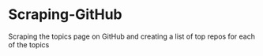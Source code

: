 # Scraping-GitHub
Scraping the topics page on GitHub and creating a list of top repos for each of the topics
